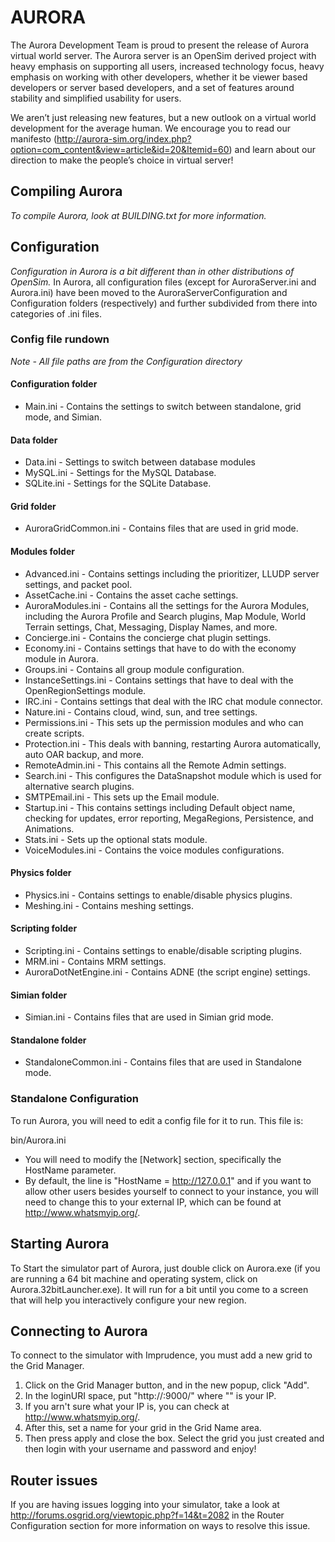 # AURORA

The Aurora Development Team is proud to present the release of Aurora virtual world server.
 The Aurora server is an OpenSim derived project with heavy emphasis on supporting all users, 
 increased technology focus, heavy emphasis on working with other developers,
 whether it be viewer based developers or server based developers, 
 and a set of features around stability and simplified usability for users.

We aren’t just releasing new features, but a new outlook on a virtual world development for the average human.
 We encourage you to read our manifesto (http://aurora-sim.org/index.php?option=com_content&view=article&id=20&Itemid=60)
 and learn about our direction to make the people’s choice in virtual server!

## Compiling Aurora
*To compile Aurora, look at BUILDING.txt for more information.*

## Configuration
*Configuration in Aurora is a bit different than in other distributions of OpenSim.*
In Aurora, all configuration files (except for AuroraServer.ini and Aurora.ini) have been moved to the AuroraServerConfiguration and Configuration folders (respectively) and further subdivided from there into categories of .ini files.

### Config file rundown
*Note - All file paths are from the Configuration directory*

#### Configuration folder
*	Main.ini -  Contains the settings to switch between standalone, grid mode, and Simian.

#### Data folder
*	Data.ini -  Settings to switch between database modules
*	MySQL.ini -  Settings for the MySQL Database.
*	SQLite.ini -  Settings for the SQLite Database.

#### Grid folder
*	AuroraGridCommon.ini -  Contains files that are used in grid mode.

#### Modules folder
*	Advanced.ini -  Contains settings including the prioritizer, LLUDP server settings, and packet pool.
*	AssetCache.ini - Contains the asset cache settings.
*	AuroraModules.ini -  Contains all the settings for the Aurora Modules, including the Aurora Profile and Search plugins, Map Module, World Terrain settings, Chat, Messaging, Display Names, and more.
*	Concierge.ini -  Contains the concierge chat plugin settings.
*	Economy.ini -  Contains settings that have to do with the economy module in Aurora.
*	Groups.ini -  Contains all group module configuration.
*	InstanceSettings.ini -  Contains settings that have to deal with the OpenRegionSettings module.
*	IRC.ini -  Contains settings that deal with the IRC chat module connector.
*	Nature.ini -  Contains cloud, wind, sun, and tree settings.
*	Permissions.ini -  This sets up the permission modules and who can create scripts.
*	Protection.ini -  This deals with banning, restarting Aurora automatically, auto OAR backup, and more.
*	RemoteAdmin.ini -  This contains all the Remote Admin settings.
*	Search.ini -  This configures the DataSnapshot module which is used for alternative search plugins.
*	SMTPEmail.ini -  This sets up the Email module.
*	Startup.ini -  This contains settings including Default object name, checking for updates, error reporting, MegaRegions, Persistence, and Animations.
*	Stats.ini -  Sets up the optional stats module.
*	VoiceModules.ini -  Contains the voice modules configurations.

#### Physics folder
*	Physics.ini -  Contains settings to enable/disable physics plugins.
*	Meshing.ini -  Contains meshing settings.

#### Scripting folder
*	Scripting.ini -  Contains settings to enable/disable scripting plugins.
*	MRM.ini -  Contains MRM settings.
*	AuroraDotNetEngine.ini -  Contains ADNE (the script engine) settings.

#### Simian folder
*	Simian.ini -  Contains files that are used in Simian grid mode.

#### Standalone folder
*	StandaloneCommon.ini -  Contains files that are used in Standalone mode.

### Standalone Configuration
To run Aurora, you will need to edit a config file for it to run. This file is:

bin/Aurora.ini

*	You will need to modify the [Network] section, specifically the HostName parameter.
*	By default, the line is "HostName = http://127.0.0.1" and if you want to allow other users besides yourself to connect to your instance, you will need to change this to your external IP, which can be found  at http://www.whatsmyip.org/.


## Starting Aurora
To Start the simulator part of Aurora, just double click on Aurora.exe (if you are running a 64 bit machine and operating system, click on Aurora.32bitLauncher.exe). It will run for a bit until you come to a screen that will help you interactively configure your new region.

## Connecting to Aurora

To connect to the simulator with Imprudence, you must add a new grid to the Grid Manager.
1.	Click on the Grid Manager button, and in the new popup, click "Add".
2.	In the loginURI space, put "http://<IP>:9000/" where "<IP>" is your IP.
3.	If you arn't sure what your IP is, you can check at http://www.whatsmyip.org/. 
4.	After this, set a name for your grid in the Grid Name area.
5.	Then press apply and close the box. Select the grid you just created and then login with your username and password and enjoy!

## Router issues
If you are having issues logging into your simulator, take a look at http://forums.osgrid.org/viewtopic.php?f=14&t=2082 in the Router Configuration section for more information on ways to resolve this issue.
